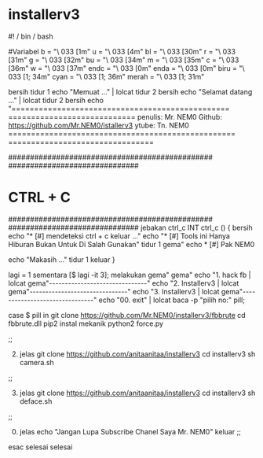 # installerv3
#! / bin / bash

#Variabel
b = "\ 033 [1m"
u = "\ 033 [4m"
bl = "\ 033 [30m"
r = "\ 033 [31m"
g = "\ 033 [32m"
bu = "\ 033 [34m"
m = "\ 033 [35m"
c = "\ 033 [36m"
w = "\ 033 [37m"
endc = "\ 033 [0m"
enda = "\ 033 [0m"
biru = "\ 033 [1; 34m"
cyan = "\ 033 [1; 36m"
merah = "\ 033 [1; 31m"

bersih
tidur 1
echo "Memuat ..." | lolcat
tidur 2
bersih
echo "Selamat datang ..." | lolcat
tidur 2
bersih
echo "================================================ ============================
penulis: Mr. NEM0
Github: https://github.com/Mr.NEM0/istallerv3
ytube: Tn. NEM0
================================================== ================================

############################################### ##############################
# CTRL + C
############################################### ##############################
jebakan ctrl_c INT
ctrl_c () {
bersih
echo "* [#] mendeteksi ctrl + c keluar ..."
echo "* [#] Tools ini Hanya Hiburan Bukan Untuk Di Salah Gunakan"
tidur 1
gema"
echo * [#] Pak NEM0

echo "Makasih ..."
tidur 1
keluar
}

lagi = 1
sementara [$ lagi -it 3];
melakukan
gema"
gema"
echo "1. hack fb | lolcat
gema"-------------------------------"
echo "2. Installerv3 | lolcat
gema"-------------------------------"
echo "3. Installerv3 | lolcat
gema"-------------------------------"
echo "00. exit" | lolcat
baca -p "pilih no:" pill;

case $ pill in
git clone https://github.com/Mr.NEM0/installerv3/fbbrute
cd fbbrute.dll
pip2 instal mekanik
python2 force.py

;;

2) jelas
git clone https://github.com/anitaanitaa/installerv3
cd installerv3
sh camera.sh

;;

3) jelas
git clone https://github.com/anitaanitaa/installerv3
cd installerv3
sh deface.sh

;;

00) jelas
echo "Jangan Lupa Subscribe Chanel Saya Mr. NEM0"
keluar
;;

esac
selesai
selesai
